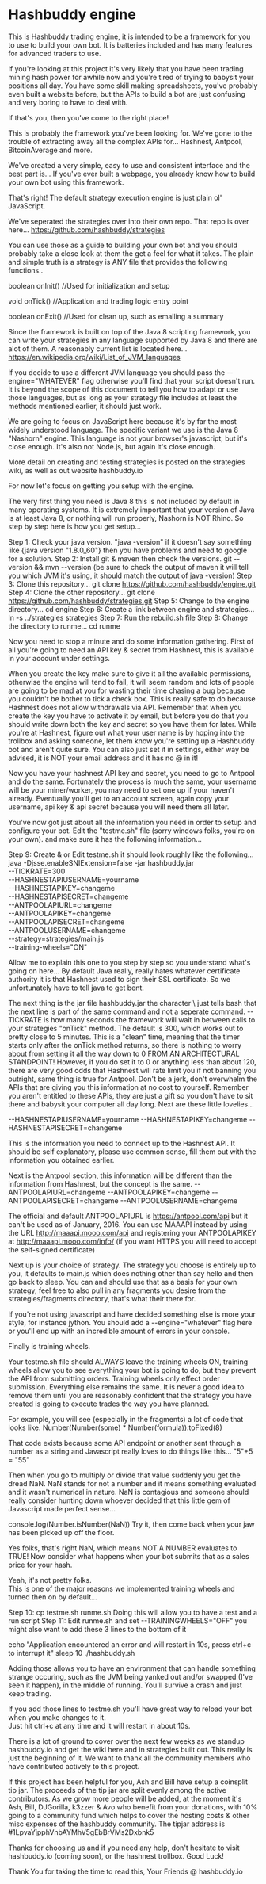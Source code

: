 # Hashbuddy engine
This is Hashbuddy trading engine, it is intended to be a framework for you to use to build your own bot.
It is batteries included and has many features for advanced traders to use.

If you're looking at this project it's very likely that you have been trading mining hash power for awhile now and you're tired of trying to babysit your positions all day.
You have some skill making spreadsheets, you've probably even built a website before, but the APIs to build a bot are just confusing and very boring to have to deal with.

If that's you, then you've come to the right place!

This is probably the framework you've been looking for.  We've gone to the trouble of extracting away all the complex APIs for...
Hashnest, Antpool, BitcoinAverage and more.

We've created a very simple, easy to use and consistent interface and the best part is...
If you've ever built a webpage, you already know how to build your own bot using this framework.

That's right! The default strategy execution engine is just plain ol' JavaScript.

We've seperated the strategies over into their own repo.
That repo is over here...
https://github.com/hashbuddy/strategies

You can use those as a guide to building your own bot and you should probably take a close look at them the get a feel for what it takes.
The plain and simple truth is a strategy is ANY file that provides the following functions..

boolean onInit() //Used for initialization and setup

void onTick() //Application and trading logic entry point

boolean onExit() //Used for clean up, such as emailing a summary

Since the framework is built on top of the Java 8 scripting framework, you can write your strategies in any language supported by Java 8 and there are alot of them.
A reasonably current list is located here...
https://en.wikipedia.org/wiki/List_of_JVM_languages

If you decide to use a different JVM language you should pass the --engine="WHATEVER" flag otherwise you'll find that your script doesn't run.
It is beyond the scope of this document to tell you how to adapt or use those languages, but as long as your strategy file includes at least the methods mentioned earlier, it should just work.

We are going to focus on JavaScript here because it's by far the most widely understood language.
The specific variant we use is the Java 8 "Nashorn" engine.  This language is not your browser's javascript, but it's close enough.
It's also not Node.js, but again it's close enough.

More detail on creating and testing strategies is posted on the strategies wiki, as well as out website hashbuddy.io

For now let's focus on getting you setup with the engine.

The very first thing you need is Java 8 this is not included by default in many operating systems.
It is extremely important that your version of Java is at least Java 8, or nothing will run properly, Nashorn is NOT Rhino.
So step by step here is how you get setup...

Step 1:  Check your java version.  "java -version" if it doesn't say something like {java version "1.8.0_60"} then you have problems and need to google for a solution.
Step 2:  Install git & maven then check the versions.  git --version && mvn --version  (be sure to check the output of maven it will tell you which JVM it's using, it should match the output of java -version)
Step 3:  Clone this repository... git clone https://github.com/hashbuddy/engine.git
Step 4:  Clone the other repository...  git clone https://github.com/hashbuddy/strategies.git
Step 5:  Change to the engine directory...  cd engine
Step 6:  Create a link between engine and strategies...  ln -s ../strategies strategies
Step 7:  Run the rebuild.sh file
Step 8:  Change the directory to runme...  cd runme

Now you need to stop a minute and do some information gathering.
First of all you're going to need an API key & secret from Hashnest, this is available in your account under settings.

When you create the key make sure to give it all the available permissions, otherwise the engine will tend to fail, it will seem random and lots of people are going to be mad at you for wasting their time chasing a bug because you couldn't be bother to tick a check box.
This is really safe to do because Hashnest does not allow withdrawals via API.
Remember that when you create the key you have to activate it by email, but before you do that you should write down both the key and secret so you have them for later.
While you're at Hashnest, figure out what your user name is by hoping into the trollbox and asking someone, let them know you're setting up a Hashbuddy bot and aren't quite sure.
You can also just set it in settings, either way be advised, it is NOT your email address and it has no @ in it!

Now you have your hashnest API key and secret, you need to go to Antpool and do the same.  Fortunately the process is much the same, your username will be your miner/worker, you may need to set one up if your haven't already.
Eventually you'll get to an account screen, again copy your username, api key & api secret because you will need them all later.

You've now got just about all the information you need in order to setup and configure your bot.
Edit the "testme.sh" file (sorry windows folks, you're on your own). and make sure it has the following information...

Step 9:  Create & or Edit testme.sh  it should look roughly like the following...
java -Djsse.enableSNIExtension=false -jar hashbuddy.jar \
--TICKRATE=300 \
--HASHNESTAPIUSERNAME=yourname \
--HASHNESTAPIKEY=changeme \
--HASHNESTAPISECRET=changeme \
--ANTPOOLAPIURL=changeme \
--ANTPOOLAPIKEY=changeme \
--ANTPOOLAPISECRET=changeme \
--ANTPOOLUSERNAME=changeme \
--strategy=strategies/main.js \
--training-wheels="ON"

Allow me to explain this one to you step by step so you understand what's going on here...
By default Java really, really hates whatever certificate authority it is that Hashnest used to sign their SSL certificate.
So we unfortunately have to tell java to get bent.

The next thing is the jar file hashbuddy.jar the character \  just tells bash that the next line is part of the same command and not a seperate command.
--TICKRATE is how many seconds the framework will wait in between calls to your strategies "onTick" method.  The default is 300, which works out to pretty close to 5 minutes.
This is a "clean" time, meaning that the timer starts only after the onTick method returns, so there is nothing to worry about from setting it all the way down to 0
FROM AN ARCHITECTURAL STANDPOINT!
However, if you do set it to 0 or anything less than about 120, there are very good odds that Hashnest will rate limit you if not banning you outright, same thing is true for Antpool.
Don't be a jerk, don't overwhelm the APIs that are giving you this information at no cost to yourself.  Remember you aren't entitled to these APIs, they are just a gift so you don't have to sit there and babysit your computer all day long.
Next are these little lovelies...

--HASHNESTAPIUSERNAME=yourname 
--HASHNESTAPIKEY=changeme 
--HASHNESTAPISECRET=changeme 

This is the information you need to connect up to the Hashnest API.
It should be self explanatory, please use common sense, fill them out with the information you obtained earlier.

Next is the Antpool section, this information will be different than the information from Hashnest, but the concept is the same.
--ANTPOOLAPIURL=changeme
--ANTPOOLAPIKEY=changeme 
--ANTPOOLAPISECRET=changeme 
--ANTPOOLUSERNAME=changeme

The official and default ANTPOOLAPIURL is https://antpool.com/api but it can't be used as of January, 2016. You can use MAAAPI instead by using the URL http://maaapi.mooo.com/api and registering your ANTPOOLAPIKEY at http://maaapi.mooo.com/info/ (if you want HTTPS you will need to accept the self-signed certificate)

Next up is your choice of strategy.
The strategy you choose is entirely up to you, it defaults to main.js which does nothing other than say hello and then go back to sleep.
You can and should use that as a basis for your own strategy, feel free to also pull in any fragments you desire from the strategies/fragments directory, that's what their there for.

If you're not using javascript and have decided something else is more your style, for instance jython.
You should add a  --engine="whatever" flag here or you'll end up with an incredible amount of errors in your console.

Finally is training wheels.

Your testme.sh file should ALWAYS leave the training wheels ON, training wheels allow you to see everything your bot is going to do, but they prevent the API from submitting orders.
Training wheels only effect order submission.  Everything else remains the same.
It is never a good idea to remove them until you are reasonably confident that the strategy you have created is going to execute trades the way you have planned.

For example, you will see (especially in the fragments) a lot of code that looks like.
Number(Number(some) * Number(formula)).toFixed(8)

That code exists because some API endpoint or another sent through a number as a string and Javascript really loves to do things like this...
"5"+5 = "55"

Then when you go to multiply or divide that value suddenly you get the dread NaN.
NaN stands for not a number and it means something evaluated and it wasn't numerical in nature.
NaN is contagious and someone should really consider hunting down whoever decided that this little gem of Javascript made perfect sense...

console.log(Number.isNumber(NaN))
Try it, then come back when your jaw has been picked up off the floor.

Yes folks, that's right NaN, which means NOT A NUMBER evaluates to TRUE!
Now consider what happens when your bot submits that as a sales price for your hash.

Yeah, it's not pretty folks.  
This is one of the major reasons we implemented training wheels and turned then on by default...

Step 10: cp testme.sh runme.sh Doing this will allow you to have a test and a run script
Step 11: Edit runme.sh and set --TRAININGWHEELS="OFF" you might also want to add these 3 lines to the bottom of it

echo "Application encountered an error and will restart in 10s, press ctrl+c to interrupt it"
sleep 10
./hashbuddy.sh

Adding those allows you to have an environment that can handle something strange occuring, such as the JVM being yanked out and/or swapped (I've seen it happen), in the middle of running.
You'll survive a crash and just keep trading.

If you add those lines to testme.sh you'll have great way to reload your bot when you make changes to it.  
Just hit ctrl+c at any time and it will restart in about 10s.


There is a lot of ground to cover over the next few weeks as we standup hashbuddy.io and get the wiki here and in strategies built out.
This really is just the beginning of it.
We want to thank all the community members who have contributed actively to this project.

If this project has been helpful for you, Ash and Bill have setup a coinsplit tip jar.  The proceeds of the tip jar are split evenly among the active contributors.
As we grow more people will be added, at the moment it's Ash, Bill, DJGorilla, k3zzer & Avo who benefit from your donations, with 10% going to a community fund which helps to cover the hosting costs & other misc expenses of the hashbuddy community.
The tipjar address is
#1LpvaYjpphVnbAYMhV5gEbBrVMs2Dxbnk5


Thanks for choosing us and if you need any help, don't hesitate to visit hashbuddy.io (coming soon), or the hashnest trollbox.
Good Luck!

Thank You for taking the time to read this,
Your Friends @ hashbuddy.io



 
